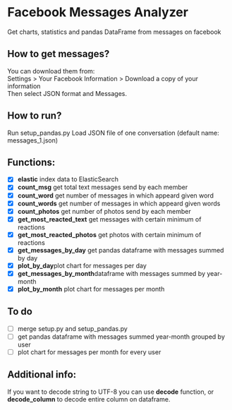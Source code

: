 # Facebook Messages Analyzer
Get charts, statistics and pandas DataFrame from messages on facebook

## How to get messages?
You can download them from:<br />
Settings > Your Facebook Information > Download a copy of your information<br />
Then select JSON format and Messages.

## How to run?
Run setup_pandas.py
Load JSON file of one conversation (default name: messages_1.json)<br />

## Functions:
- [X] <b>elastic</b> index data to ElasticSearch<br />
- [X] <b>count_msg</b> get total text messages send by each member<br />
- [X] <b>count_word</b> get number of messages in which appeard given word
- [X] <b>count_words</b> get number of messages in which appeard given words
- [X] <b>count_photos</b> get number of photos send by each member
- [X] <b>get_most_reacted_text</b> get messages with certain minimum of reactions
- [X] <b>get_most_reacted_photos</b> get photos with certain minimum of reactions
- [X] <b>get_messages_by_day</b> get pandas dataframe with messages summed by day<br />
- [X] <b>plot_by_day</b>plot chart for messages per day<br />
- [X] <b>get_messages_by_month</b>dataframe with messages summed by year-month<br />
- [X] <b>plot_by_month</b> plot chart for messages per month

## To do
- [ ] merge setup.py and setup_pandas.py<br />
- [ ] get pandas dataframe with messages summed year-month grouped by user<br />
- [ ] plot chart for messages per month for every user

## Additional info:
If you want to decode string to UTF-8 you can use <b>decode</b> function, or <b>decode_column</b> to decode entire column on dataframe.
